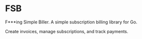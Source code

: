 # FSB

F***ing Simple Biller. A simple subscription billing library for Go.

Create invoices, manage subscriptions, and track payments.

